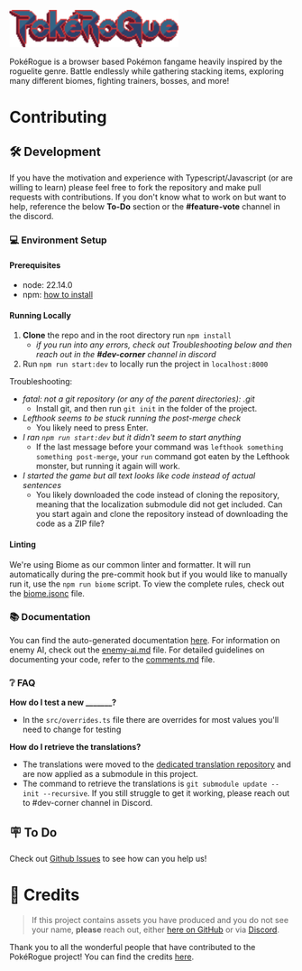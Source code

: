 <picture><img src="./public/images/logo.png" width="300" alt="PokéRogue"></picture>

PokéRogue is a browser based Pokémon fangame heavily inspired by the roguelite genre. Battle endlessly while gathering stacking items, exploring many different biomes, fighting trainers, bosses, and more!

# Contributing

## 🛠️ Development

If you have the motivation and experience with Typescript/Javascript (or are willing to learn) please feel free to fork the repository and make pull requests with contributions. If you don't know what to work on but want to help, reference the below **To-Do** section or the **#feature-vote** channel in the discord.

### 💻 Environment Setup

#### Prerequisites

- node: 22.14.0
- npm: [how to install](https://docs.npmjs.com/downloading-and-installing-node-js-and-npm)

#### Running Locally

1. **Clone** the repo and in the root directory run `npm install`
    - *if you run into any errors, check out Troubleshooting below and then reach out in the **#dev-corner** channel in discord*
2. Run `npm run start:dev` to locally run the project in `localhost:8000`

Troubleshooting:
- *fatal: not a git repository (or any of the parent directories): .git*
  - Install git, and then run `git init` in the folder of the project.
- *Lefthook seems to be stuck running the post-merge check*
  - You likely need to press Enter.
- *I ran `npm run start:dev` but it didn't seem to start anything*
  - If the last message before your command was `lefthook something something post-merge`, your `run` command got eaten by the Lefthook monster, but running it again will work.
- *I started the game but all text looks like code instead of actual sentences*
  - You likely downloaded the code instead of cloning the repository, meaning that the localization submodule did not get included. Can you start again and clone the repository instead of downloading the code as a ZIP file?

#### Linting

We're using Biome as our common linter and formatter. It will run automatically during the pre-commit hook but if you would like to manually run it, use the `npm run biome` script. To view the complete rules, check out the [biome.jsonc](./biome.jsonc) file.

### 📚 Documentation

You can find the auto-generated documentation [here](https://pagefaultgames.github.io/pokerogue/main/index.html).
For information on enemy AI, check out the [enemy-ai.md](./docs/enemy-ai.md) file.
For detailed guidelines on documenting your code, refer to the [comments.md](./docs/comments.md) file.

### ❔ FAQ

**How do I test a new _______?**

- In the `src/overrides.ts` file there are overrides for most values you'll need to change for testing

**How do I retrieve the translations?**

- The translations were moved to the [dedicated translation repository](https://github.com/pagefaultgames/pokerogue-locales) and are now applied as a submodule in this project.
- The command to retrieve the translations is `git submodule update --init --recursive`. If you still struggle to get it working, please reach out to #dev-corner channel in Discord.

## 🪧 To Do

Check out [Github Issues](https://github.com/pagefaultgames/pokerogue/issues) to see how can you help us!

# 📝 Credits
>
> If this project contains assets you have produced and you do not see your name, **please** reach out, either [here on GitHub](https://github.com/pagefaultgames/pokerogue/issues/new) or via [Discord](https://discord.gg/pokerogue).

Thank you to all the wonderful people that have contributed to the PokéRogue project! You can find the credits [here](./CREDITS.md).
